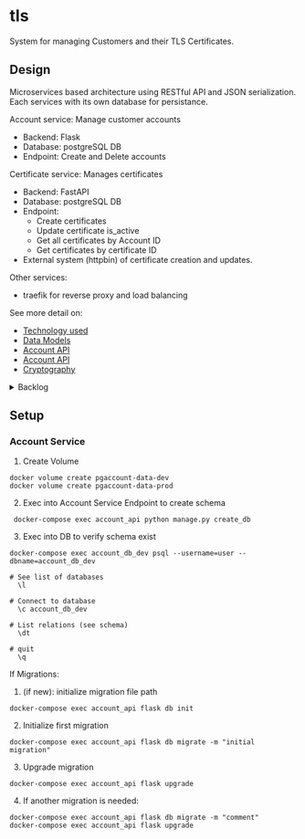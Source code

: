 # tls

System for managing Customers and their TLS Certificates.

## Design

Microservices based architecture using RESTful API and JSON serialization. Each services with its own database for persistance.

Account service: Manage customer accounts

- Backend: Flask
- Database: postgreSQL DB
- Endpoint: Create and Delete accounts

Certificate service: Manages certificates

- Backend: FastAPI
- Database: postgreSQL DB
- Endpoint:
  - Create certificates
  - Update certificate is_active
  - Get all certificates by Account ID
  - Get certificates by certificate ID
- External system (httpbin) of certificate creation and updates.

Other services:

- traefik for reverse proxy and load balancing

See more detail on:

- [Technology used](./docs/technology.md)
- [Data Models](./docs/data-model.md)
- [Account API](./docs/api/account.md)
- [Account API](./docs/api/certificate.md)
- [Cryptography](./docs/cryptography.md)

<details>
<summary> Backlog</summary>

1. frontend
2. redis: Caching layer between services and DB
3. replica of DB (read, write)
4. kafka: Message broker for inter-service communication

- Listen to event changes to Certificate Status

5. Service registry
6. Metrics
7. Kubernetes for orchestration, load balancing, and API Gateway.

</details>

## Setup

### Account Service

1. Create Volume

```
docker volume create pgaccount-data-dev
docker volume create pgaccount-data-prod
```

2. Exec into Account Service Endpoint to create schema

```
 docker-compose exec account_api python manage.py create_db
```

3. Exec into DB to verify schema exist

```
docker-compose exec account_db_dev psql --username=user --dbname=account_db_dev

# See list of databases
  \l

# Connect to database
  \c account_db_dev

# List relations (see schema)
  \dt

# quit
  \q
```

If Migrations:

1. (if new): initialize migration file path

```
docker-compose exec account_api flask db init
```

2. Initialize first migration

```
docker-compose exec account_api flask db migrate -m "initial migration"
```

3. Upgrade migration

```
docker-compose exec account_api flask upgrade
```

4. If another migration is needed:

```
docker-compose exec account_api flask db migrate -m "comment"
docker-compose exec account_api flask upgrade
```
